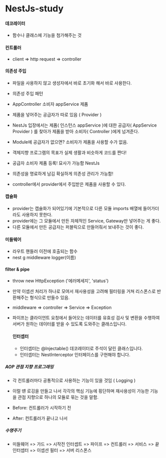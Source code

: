 # NestJs-study

#### 데코레이터

- 함수나 클래스에 기능을 첨가해주는 것

#### 컨트롤러

- client => http request => controller

#### 의존성 주입

- 파일을 사용하지 않고 생성자에서 바로 초기화 해서 바로 사용한다.
- 의존성 주입 패턴
- AppController 소비자 appService 제품
- 제품을 넣어주는 공급자가 따로 있음 ( Provider )

- NestJs 입장에서는 제품( 인스턴스 appService )에 대한 공급자( AppService Provider ) 를 찾아가 제품을 받아 소비자( Controller )에게 넘겨준다.
- Module에 공급자가 없으면? 소비자가 제품을 사용할 수가 없음.

- 객체지향 프로그램의 목표가 실제 생활과 비슷하게 코드를 짠다!
- 공급자 소비자 제품 등록! 묘사가 가능함 NestJs
- 의존성을 명료하게 남김 확실하게 의존성 관리가 가능함!

- controller에서 provider에서 주입받은 제품을 사용할 수 있다.

#### 캡슐화

- provider는 캡슐화가 되어있기에 기본적으로 다른 모듈 imports 배열에 들어가더라도 사용하지 못한다.
- provider에는 그 모듈에서 만든 자체적인 Service, Gateway만 넣어주는 게 좋다.
- 다른 모듈에서 만든 공급자는 퍼블릭으로 만들어줘서 보내주는 것이 좋다.

#### 미들웨어

- 라우트 핸들러 이전에 호출되는 함수
- nest g middleware logger(이름)

#### filter & pipe

- throw new HttpException ('에러메세지', 'status')
- 만약 이셉션 처리가 하나로 모여서 재사용성을 고려해 필터링을 거쳐 리스폰스로 반환해주는 형식으로 만들수 있음.

- middleware => controller => Service => Exception

- 파이프는 클라이언트 요청에서 들어오는 데이터를 유효성 검사 및 변환을 수행하여 서버가 원하는 데이터를 받을 수 있도록 도와주는 클래스입니다.

  #### 인터셉터

  - 인터셉터는 @Injectable() 데코레이터로 주석이 달린 클래스입니다.
  - 인터셉터는 NestInterceptor 인터페이스를 구현해야 합니다.

##### AOP 관점 지향 프로그래밍

- 각 컨트롤러마다 공통적으로 사용하는 기능이 있을 것임 ( Logging )
- 이럴 떈 로깅을 만들고 나서 각각의 핵심 기능에 횡단하며 재사용성이 가능한 기능을 관점 지향으로 하나의 모듈로 묶는 것을 말함.

- Before: 컨트롤러가 시작하기 전
- After: 컨트롤러가 끝나고 나서

##### 수명주기

- 미들웨어 => 가드 => 시작전 인터셉트 => 파이프 => 컨트롤러 => 서비스 => 끝 인터셉터 => 이셉션 필터 => 서버 리스폰스
